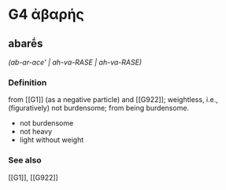 # G4 ἀβαρής

## abarḗs

_(ab-ar-ace' | ah-va-RASE | ah-va-RASE)_

### Definition

from [[G1]] (as a negative particle) and [[G922]]; weightless, i.e., (figuratively) not burdensome; from being burdensome.

- not burdensome
- not heavy
- light without weight

### See also

[[G1]], [[G922]]

